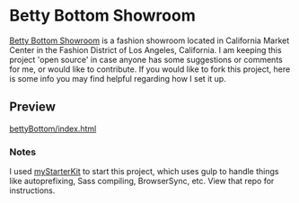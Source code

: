 # Betty Bottom Showroom

[Betty Bottom Showroom](https://github.com/danieldrasdo/bettyBottom) is a fashion showroom located in California Market Center in the Fashion District of Los Angeles, California. I am keeping this project 'open source' in case anyone has some suggestions or comments for me, or would like to contribute. If you would like to fork this project, here is some info you may find helpful regarding how I set it up.

## Preview

[bettyBottom/index.html](https://cdn.rawgit.com/danieldrasdo/bettyBottom/master/index.html)

### Notes

I used [myStarterKit](https://github.com/danieldrasdo/myStarterKit) to start this project, which uses gulp to handle things like autoprefixing, Sass compiling, BrowserSync, etc. View that repo for instructions.

